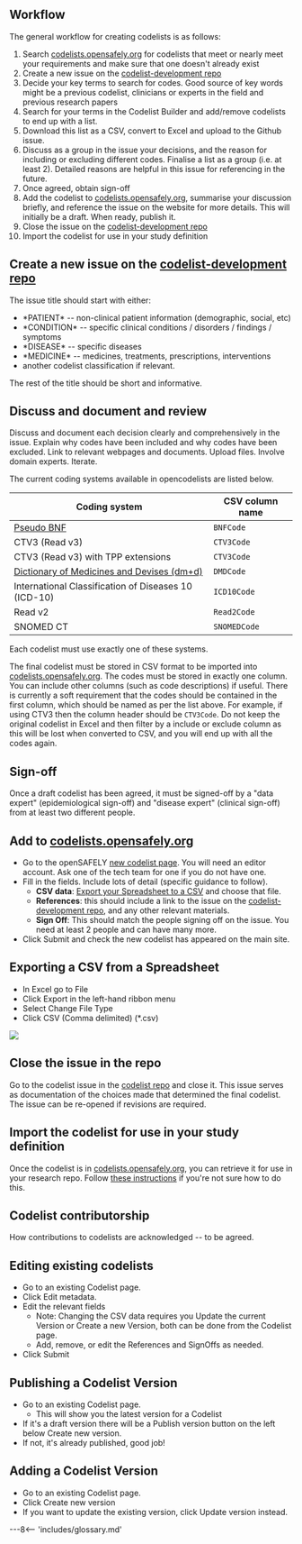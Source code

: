 ## Workflow

The general workflow for creating codelists is as follows:

1. Search [codelists.opensafely.org](https://codelists.opensafely.org) for codelists that meet or nearly meet your requirements and make sure that one doesn't already exist
2. Create a new issue on the [codelist-development repo](https://github.com/opensafely/codelist-development)
3. Decide your key terms to search for codes. Good source of key words might be a previous codelist, clinicians or experts in the field and
previous research papers
4. Search for your terms in the Codelist Builder and add/remove codelists to end up with a list. 
5. Download this list as a CSV, convert to Excel and upload to the Github issue. 
6. Discuss as a group in the issue your decisions, and the reason for including or excluding different codes. Finalise a list
as a group (i.e. at least 2). Detailed reasons are helpful in this issue for referencing in the future. 
7. Once agreed, obtain sign-off
8. Add the codelist to [codelists.opensafely.org](https://codelists.opensafely.org), summarise your discussion briefly, 
and reference the issue on the website for more details.  This will initially be a draft. When ready, publish it. 
9. Close the issue on the [codelist-development repo](https://github.com/opensafely/codelist-development)
10. Import the codelist for use in your study definition

## Create a new issue on the [codelist-development repo](https://github.com/opensafely/codelist-development)

The issue title should start with either: 

* \*PATIENT\* -- non-clinical patient information (demographic, social, etc)
* \*CONDITION\* -- specific clinical conditions / disorders / findings / symptoms
* \*DISEASE\* -- specific diseases
* \*MEDICINE\* -- medicines, treatments, prescriptions, interventions
* another codelist classification if relevant. 

<!--are these appropriate classifications? disease versus condition is a notoriously poorly-understood distinction. 
what about symptoms, disorders, etc. does it matter?</font>-->

The rest of the title should be short and informative. 

## Discuss and document and review

Discuss and document each decision clearly and comprehensively in the issue. Explain why codes have been included and 
why codes have been excluded. Link to relevant webpages and documents. Upload files. Involve domain experts. Iterate.

The current coding systems available in opencodelists are listed below. 

| Coding system  | CSV column name |
| ---- | ---- |
| [Pseudo BNF](https://ebmdatalab.net/prescribing-data-bnf-codes/)  | `BNFCode`  |
| CTV3 (Read v3)  | `CTV3Code`  |
| CTV3 (Read v3) with TPP extensions  | `CTV3Code`  |
| [Dictionary of Medicines and Devises (dm+d)](https://ebmdatalab.net/what-is-the-dmd-the-nhs-dictionary-of-medicines-and-devices/)  | `DMDCode`  |
| International Classification of Diseases 10 (ICD-10)  | `ICD10Code`  |
| Read v2  | `Read2Code`  |
| SNOMED CT  | `SNOMEDCode`  |


Each codelist must use exactly one of these systems. 

The final codelist must be stored in CSV format to be imported 
into [codelists.opensafely.org](https://codelists.opensafely.org). The codes must be stored in exactly one column. 
You can include other columns (such as code descriptions) if useful. There is currently a soft requirement that the 
codes should be contained in the first column, which should be named as per the list above. For example, if using 
CTV3 then the column header should be `CTV3Code`. Do not keep the original codelist in Excel and then filter by a include or exclude
column as this will be lost when converted to CSV, and you will end up with all the codes again. 

## Sign-off

Once a draft codelist has been agreed, it must be signed-off by a "data expert" (epidemiological sign-off) and 
"disease expert" (clinical sign-off) from at least two different people. 


## Add to [codelists.opensafely.org](https://codelists.opensafely.org)

* Go to the openSAFELY [new codelist page](https://codelists.opensafely.org/codelist/opensafely/). 
You will need an editor account. Ask one of the tech team for one if you do not have one.
* Fill in the fields. Include lots of detail (specific guidance to follow).
	* **CSV data**: [Export your Spreadsheet to a CSV](https://github.com/opensafely/documentation/blob/master/codelist%20creation.md#exporting-a-csv-from-a-spreadsheet) and choose that file.
	* **References**: this should include a link to the issue on the [codelist-development repo](https://github.com/opensafely/codelist-development), and any other relevant materials.
	* **Sign Off**: This should match the people signing off on the issue. You need at least 2 people and can have many more. 
* Click Submit and check the new codelist has appeared on the main site.


## Exporting a CSV from a Spreadsheet
* In Excel go to File
* Click Export in the left-hand ribbon menu
* Select Change File Type
* Click CSV (Comma delimited) (\*.csv)

![](https://user-images.githubusercontent.com/40460354/90112253-a7737680-dd47-11ea-8271-a43b37a65bd5.png)


## Close the issue in the repo

Go to the codelist issue in the [codelist repo](https://github.com/opensafely/codelist-development) and close it. 
This issue serves as documentation of the choices made that determined the final codelist. The issue can be 
re-opened if revisions are required.

## Import the codelist for use in your study definition

Once the codelist is in [codelists.opensafely.org](https://codelists.opensafely.org), you can retrieve it for use in 
your research repo. Follow [these instructions](https://github.com/opensafely/documentation/blob/master/Onboarding%20analysts.md#add-the-relevant-codelist-and-commit) if you're not sure how to do this.

## Codelist contributorship

How contributions to codelists are acknowledged -- to be agreed.

## Editing existing codelists

* Go to an existing Codelist page.
* Click Edit metadata.
* Edit the relevant fields
	* Note: Changing the CSV data requires you Update the current Version or Create a new Version, both can be done from the Codelist page.
	* Add, remove, or edit the References and SignOffs as needed.
* Click Submit

## Publishing a Codelist Version

* Go to an existing Codelist page.
	* This will show you the latest version for a Codelist
* If it's a draft version there will be a Publish version button on the left below Create new version.
* If not, it's already published, good job!


## Adding a Codelist Version

* Go to an existing Codelist page.
* Click Create new version
* If you want to update the existing version, click Update version instead.


---8<-- 'includes/glossary.md'
